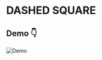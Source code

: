 # DASHED SQUARE

## Demo 👇

![Demo](https://res.cloudinary.com/kingarunesh/image/upload/v1660048665/Complete%20Python/dashed-square_ysskgu.gif)
